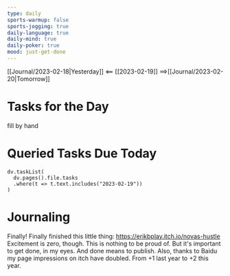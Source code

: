 ```yaml
---
type: daily
sports-warmup: false
sports-jogging: true
daily-language: true
daily-mind: true
daily-poker: true
mood: just-get-done
---
```


[[Journal/2023-02-18|Yesterday]] <== [[2023-02-19]] ==>[[Journal/2023-02-20|Tomorrow]]


# Tasks for the Day

fill by hand


# Queried Tasks Due Today

```dataviewjs
dv.taskList(
  dv.pages().file.tasks
  .where(t => t.text.includes("2023-02-19"))
)
```



# Journaling

Finally! Finally finished this little thing: https://erikbplay.itch.io/novas-hustle
Excitement is zero, though. This is nothing to be proud of. But it's important to get done, in my eyes. And done means to publish.
Also, thanks to Baidu my page impressions on itch have doubled. From +1 last year to +2 this year.
